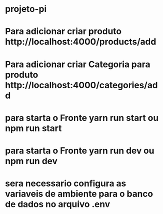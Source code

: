 # projeto-pi
# Para adicionar criar produto http://localhost:4000/products/add 
# Para adicionar criar Categoria para produto http://localhost:4000/categories/add
# para starta o  Fronte yarn run start ou npm run start 
# para starta o  Fronte yarn run dev ou npm run dev
# sera necessario configura as variaveis de ambiente para o banco de dados no arquivo .env
